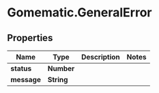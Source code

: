 # Gomematic.GeneralError

## Properties

Name | Type | Description | Notes
------------ | ------------- | ------------- | -------------
**status** | **Number** |  | 
**message** | **String** |  | 


